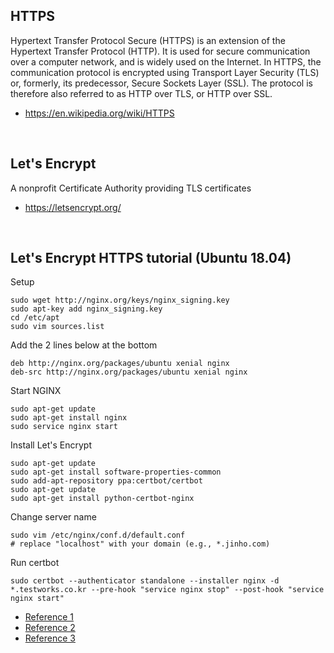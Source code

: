 ## HTTPS
Hypertext Transfer Protocol Secure (HTTPS) is an extension of the Hypertext Transfer Protocol (HTTP). It is used for secure communication over a computer network, and is widely used on the Internet. In HTTPS, the communication protocol is encrypted using Transport Layer Security (TLS) or, formerly, its predecessor, Secure Sockets Layer (SSL). The protocol is therefore also referred to as HTTP over TLS, or HTTP over SSL.

- https://en.wikipedia.org/wiki/HTTPS

<br />

## Let's Encrypt
A nonprofit Certificate Authority providing TLS certificates

- https://letsencrypt.org/

<br />

## Let's Encrypt HTTPS tutorial (Ubuntu 18.04)
Setup
```
sudo wget http://nginx.org/keys/nginx_signing.key
sudo apt-key add nginx_signing.key
cd /etc/apt
sudo vim sources.list
```

Add the 2 lines below at the bottom
```
deb http://nginx.org/packages/ubuntu xenial nginx
deb-src http://nginx.org/packages/ubuntu xenial nginx
```

Start NGINX
```
sudo apt-get update
sudo apt-get install nginx
sudo service nginx start
```

Install Let's Encrypt
```
sudo apt-get update
sudo apt-get install software-properties-common
sudo add-apt-repository ppa:certbot/certbot
sudo apt-get update
sudo apt-get install python-certbot-nginx
```

Change server name
```
sudo vim /etc/nginx/conf.d/default.conf
# replace "localhost" with your domain (e.g., *.jinho.com)
```

Run certbot
``` 
sudo certbot --authenticator standalone --installer nginx -d *.testworks.co.kr --pre-hook "service nginx stop" --post-hook "service nginx start"
```


- [Reference 1](https://blog.cloudboost.io/setting-up-an-https-sever-with-node-amazon-ec2-nginx-and-lets-encrypt-46f869159469)
- [Reference 2](https://community.letsencrypt.org/t/type-unauthorized-detail-invalid-response-from/36183)
- [Reference 3](https://community.letsencrypt.org/t/certbox-could-not-automatically-find-a-matching-server-block/105265)
